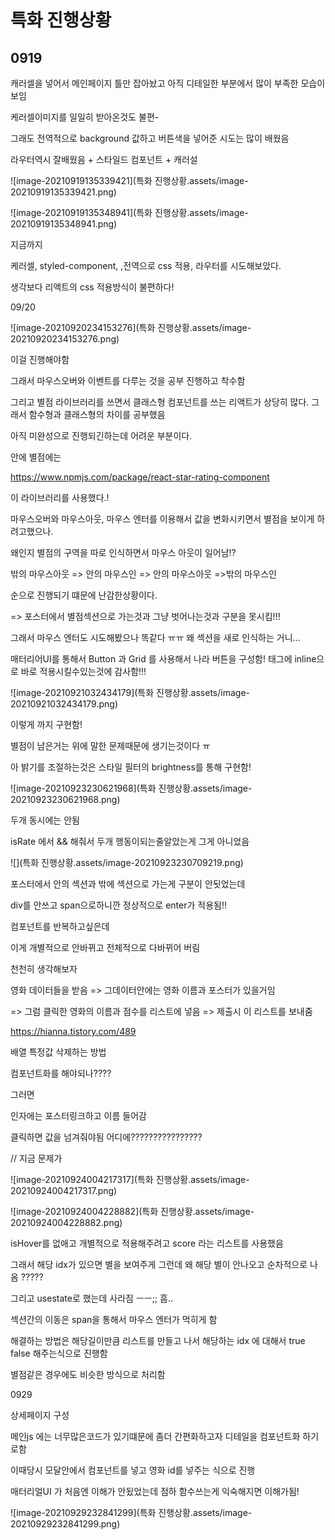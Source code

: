 

# 특화 진행상황

## 0919

캐러셀을 넣어서 메인페이지 틀만 잡아놨고 아직 디테일한 부분에서 많이 부족한 모습이 보임

케러셀이미지를 일일히 받아온것도 불편-

그래도 전역적으로 background 값하고 버튼색을 넣어준 시도는 많이 배웠음

라우터역시 잘배웠음 + 스타일드 컴포넌트 + 캐러설



![image-20210919135339421](특화 진행상황.assets/image-20210919135339421.png)





![image-20210919135348941](특화 진행상황.assets/image-20210919135348941.png)



지금까지 

케러셀, styled-component, ,전역으로 css 적용, 라우터를 시도해보았다.



생각보다 리액트의 css 적용방식이 불편하다!



09/20

![image-20210920234153276](특화 진행상황.assets/image-20210920234153276.png)

이걸 진행해야함

그래서 마우스오버와 이벤트를 다루는 것을 공부 진행하고 착수함

그리고 별점 라이브러리를 쓰면서 클래스형 컴포넌트를 쓰는 리액트가 상당히 많다. 그래서 함수형과 클래스형의 차이를 공부했음

아직 미완성으로 진행되긴하는데 어려운 부분이다.



안에 별점에는 

https://www.npmjs.com/package/react-star-rating-component

이 라이브러리를 사용했다.!

마우스오버와 마우스아웃, 마우스 엔터를 이용해서 값을 변화시키면서 별점을 보이게 하려고했으나.

왜인지 별점의 구역을 따로 인식하면서 마우스 아웃이 일어남!?

밖의 마우스아웃 => 안의 마우스인 => 안의 마우스아웃 =>밖의 마우스인  

순으로 진행되기 떄문에 난감한상황이다. 

=> 포스터에서 별점섹션으로 가는것과 그냥 벗어나는것과 구분을 못시킴!!!

 그래서 마우스 엔터도 시도해봤으나 똑같다 ㅠㅠ 왜 섹션을 새로 인식하는 거니...



매터리어UI를 통해서 Button 과 Grid 를 사용해서 나라 버튼을 구성함! 태그에 inline으로 바로 적용시킬수있는것에 감사함!!!



![image-20210921032434179](특화 진행상황.assets/image-20210921032434179.png)



이렇게 까지 구현함!

별점이 남은거는 위에 말한 문제때문에 생기는것이다 ㅠ

아 밝기를 조절하는것은 스타일 필터의 brightness를 통해 구현함!

![image-20210923230621968](특화 진행상황.assets/image-20210923230621968.png)

두개 동시에는 안됨

isRate 에서 && 해줘서 두개 행동이되는줄알았는게 그게 아니었음

![](특화 진행상황.assets/image-20210923230709219.png)

포스터에서 안의 섹션과 밖에 섹션으로 가는게 구분이 안됫었는데

div를 안쓰고 span으로하니깐 정상적으로 enter가 적용됨!!





컴포넌트를 반복하고싶은데

이게 개별적으로 안바뀌고 전체적으로 다바뀌어 버림



천천히 생각해보자

영화 데이터들을 받음 => 그데이터안에는 영화 이름과 포스터가 있을거임 

=> 그럼 클릭한 영화의 이름과 점수를 리스트에 넣음 => 제출시 이 리스트를 보내줌



https://hianna.tistory.com/489

배열 특정값 삭제하는 방법



컴포넌트화를 해야되나????

그러면

인자에는 포스터링크하고 이름 들어감 

클릭하면 값을 넘겨줘야됨 어디에????????????????



// 지금 문제가

![image-20210924004217317](특화 진행상황.assets/image-20210924004217317.png)

![image-20210924004228882](특화 진행상황.assets/image-20210924004228882.png)



isHover를 없애고 개별적으로 적용해주려고 score 라는 리스트를 사용했음

그래서 해당 idx가 있으면 별을 보여주게 그런데 왜 해당 별이 안나오고 순차적으로 나옴 ?????

그리고 usestate로 했는데 사라짐 ㅡㅡ;; 흠..



섹션간의 이동은 span을 통해서 마우스 엔터가 먹히게 함



해결하는 방법은 해당길이만큼 리스트를 만들고 나서 해당하는 idx 에 대해서 true false 해주는식으로 진행함

별점같은 경우에도 비슷한 방식으로 처리함 





0929

상세페이지 구성

메인js 에는 너무많은코드가 있기떄문에 좀더 간편화하고자 디테일을 컴포넌트화 하기로함

이때당시 모달안에서 컴포넌트를 넣고 영화 id를 넣주는 식으로 진행

매터리얼UI 가 처음엔 이해가 안됬었는데 점하 함수쓰는게 익숙해지면 이해가됨!

![image-20210929232841299](특화 진행상황.assets/image-20210929232841299.png)



